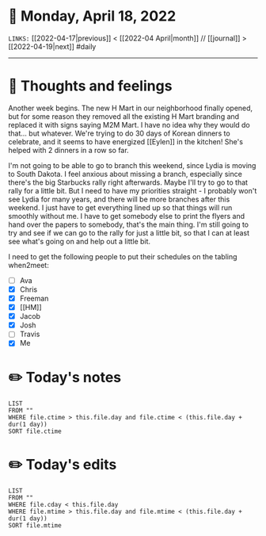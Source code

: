 # 📅 Monday, April 18, 2022
`LINKS:` [[2022-04-17|previous]] < [[2022-04 April|month]] // [[journal]] > [[2022-04-19|next]] 
#daily

---
# 💭 Thoughts and feelings
Another week begins. The new H Mart in our neighborhood finally opened, but for some reason they removed all the existing H Mart branding and replaced it with signs saying M2M Mart. I have no idea why they would do that... but whatever. We're trying to do 30 days of Korean dinners to celebrate, and it seems to have energized [[Eylen]] in the kitchen! She's helped with 2 dinners in a row so far. 

I'm not going to be able to go to branch this weekend, since Lydia is moving to South Dakota. I feel anxious about missing a branch, especially since there's the big Starbucks rally right afterwards. Maybe I'll try to go to that rally for a little bit. But I need to have my priorities straight - I probably won't see Lydia for many years, and there will be more branches after this weekend. I just have to get everything lined up so that things will run smoothly without me. I have to get somebody else to print the flyers and hand over the papers to somebody, that's the main thing. I'm still going to try and see if we can go to the rally for just a little bit, so that I can at least see what's going on and help out a little bit. 

I need to get the following people to put their schedules on the tabling when2meet:
- [ ] Ava
- [x] Chris
- [x] Freeman
- [x] [[HM]]
- [x] Jacob
- [x] Josh
- [ ] Travis
- [x] Me

# ✏️ Today's notes
```dataview
LIST 
FROM ""
WHERE file.ctime > this.file.day and file.ctime < (this.file.day + dur(1 day))
SORT file.ctime
```
# ✏️ Today's edits
```dataview
LIST
FROM ""
WHERE file.cday < this.file.day
WHERE file.mtime > this.file.day and file.mtime < (this.file.day + dur(1 day))
SORT file.mtime
```